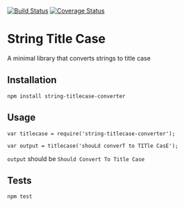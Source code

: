 [![Build Status](https://travis-ci.org/zeezia/string-titlecase.svg?branch=master)](https://travis-ci.org/zeezia/string-titlecase) [![Coverage Status](https://coveralls.io/repos/github/zeezia/string-titlecase/badge.svg?branch=master)](https://coveralls.io/github/zeezia/string-titlecase?branch=master)

String Title Case
=========

A minimal library that converts strings to title case 

## Installation

  `npm install string-titlecase-converter`

## Usage

    var titlecase = require('string-titlecase-converter');

    var output = titlecase('shouLd converT to TITle CasE');
  
  
  `output` should be `Should Convert To Title Case`


## Tests

  `npm test`